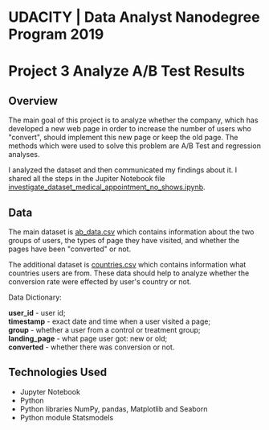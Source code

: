 # UDACITY | Data Analyst Nanodegree Program 2019
# Project 3 Analyze A/B Test Results

## Overview

The main goal of this project is to analyze whether the company, which has developed a new web page in order to increase the number of users who "convert", should implement this new page or keep the old page. The methods which were used to solve this problem are A/B Test and regression analyses.

I analyzed the dataset and then communicated my findings about it. I shared all the steps in the Jupiter Notebook file [investigate_dataset_medical_appointment_no_shows.ipynb](https://github.com/aquamila/UDACITY_Analyze_AB_Test_Results/blob/master/analyze_ab_test_results_.ipynb).

## Data

The main dataset is [ab_data.csv](https://github.com/aquamila/UDACITY_Analyze_AB_Test_Results/blob/master/ab_data.csv) which contains information about the two groups of users, the types of page they have visited, and whether the pages have been "converted" or not.

The additional dataset is [countries.csv](https://github.com/aquamila/UDACITY_Analyze_AB_Test_Results/blob/master/countries.csv) which contains information what countries users are from. These data should help to analyze whether the conversion rate were effected by user's country or not.

Data Dictionary:

**user_id**	- user id;   
**timestamp** - exact date and time when a user visited a page;  
**group**	- whether a user from a control or treatment group;  
**landing_page** - what page user got: new or old;  
**converted** - whether there was conversion or not.  

## Technologies Used

- Jupyter Notebook
- Python
- Python libraries NumPy, pandas, Matplotlib and Seaborn
- Python module Statsmodels
